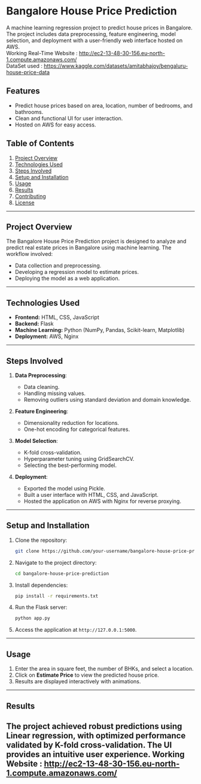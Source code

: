 # Bangalore House Price Prediction

A machine learning regression project to predict house prices in Bangalore. The project includes data preprocessing, feature engineering, model selection, and deployment with a user-friendly web interface hosted on AWS.
<br>
Working Real-Time Website : http://ec2-13-48-30-156.eu-north-1.compute.amazonaws.com/
<br>
DataSet used : https://www.kaggle.com/datasets/amitabhajoy/bengaluru-house-price-data

## Features

- Predict house prices based on area, location, number of bedrooms, and bathrooms.
- Clean and functional UI for user interaction.
- Hosted on AWS for easy access.

## Table of Contents

1. [Project Overview](#project-overview)
2. [Technologies Used](#technologies-used)
3. [Steps Involved](#steps-involved)
4. [Setup and Installation](#setup-and-installation)
5. [Usage](#usage)
6. [Results](#results)
7. [Contributing](#contributing)
8. [License](#license)

---

## Project Overview

The Bangalore House Price Prediction project is designed to analyze and predict real estate prices in Bangalore using machine learning. The workflow involved:

- Data collection and preprocessing.
- Developing a regression model to estimate prices.
- Deploying the model as a web application.

---

## Technologies Used

- **Frontend:** HTML, CSS, JavaScript
- **Backend:** Flask
- **Machine Learning:** Python (NumPy, Pandas, Scikit-learn, Matplotlib)
- **Deployment:** AWS, Nginx

---

## Steps Involved

1. **Data Preprocessing**:
   - Data cleaning.
   - Handling missing values.
   - Removing outliers using standard deviation and domain knowledge.

2. **Feature Engineering**:
   - Dimensionality reduction for locations.
   - One-hot encoding for categorical features.

3. **Model Selection**:
   - K-fold cross-validation.
   - Hyperparameter tuning using GridSearchCV.
   - Selecting the best-performing model.

4. **Deployment**:
   - Exported the model using Pickle.
   - Built a user interface with HTML, CSS, and JavaScript.
   - Hosted the application on AWS with Nginx for reverse proxying.

---

## Setup and Installation

1. Clone the repository:
   ```bash
   git clone https://github.com/your-username/bangalore-house-price-prediction.git
   ```

2. Navigate to the project directory:
   ```bash
   cd bangalore-house-price-prediction
   ```

3. Install dependencies:
   ```bash
   pip install -r requirements.txt
   ```

4. Run the Flask server:
   ```bash
   python app.py
   ```

5. Access the application at `http://127.0.0.1:5000`.

---

## Usage

1. Enter the area in square feet, the number of BHKs, and select a location.
2. Click on **Estimate Price** to view the predicted house price.
3. Results are displayed interactively with animations.

---

## Results

The project achieved robust predictions using Linear regression, with optimized performance validated by K-fold cross-validation. The UI provides an intuitive user experience.
Working Website : http://ec2-13-48-30-156.eu-north-1.compute.amazonaws.com/
---
